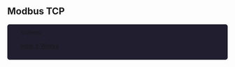 ## Modbus TCP 
<div style="
  padding: 10px 30px;
  background: #211E2F;
  border-radius: 5px;
">
Videos:

[How it Works](https://www.youtube.com/watch?v=JBGaInI-TG4)
</div>